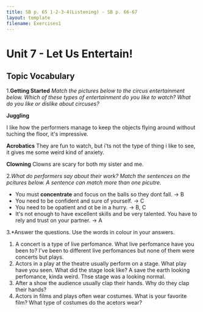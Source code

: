 ```yaml
---
title: SB p. 65 1-2-3-4(Listening) - SB p. 66-67
layout: template
filename: Exercises1
--- 
```

# Unit 7 - Let Us Entertain!
## Topic Vocabulary
1.**Getting Started** *Match the pictures below to the circus entertainment below. Which of these types of entertainment do you like to watch? What do you like or dislike about circuses?*

**Juggling**

I like how the performers manage to keep the objects flying around without tuching the floor, it's impressive.

**Acrobatics**
They are fun to watch, but i'ts not the type of thing i like to see, it gives me some weird kind of anxiety.

**Clowning**
Clowns are scary for both my sister and me.


2.*What do performers say about their work? Match the sentences on the pcitures below. A sentence can match more than one picutre.*

+ You must **concentrate** and focus on the balls so they dont fall. -> B
+ You need to be confident and sure of yourself. -> C
+ You need to be opatient and ot be in a hurry. -> B, C
+ It's not enough to have excellent skills and be very talented. You have to rely and trust on your partner. -> A

3.*Answer the questions. Use the words in colour in your answers.

 1. A concert is a type of live perfomance. What live perfomance have you been to?
I've been to different live perfomances but none of them were concerts but plays.
 3. Actors in a play at the theatre usually perform on a stage. What play have you seen. What did the stage look like?
 A save the earth looking perfomance, kinda weird.
Thse stage was a looking normal.
 5. After a show the audience usually clap their hands. Why do they clap their hands?
 6. Actors in films and plays often wear costumes. What is your favorite film? What type of costumes do the acetors wear?

